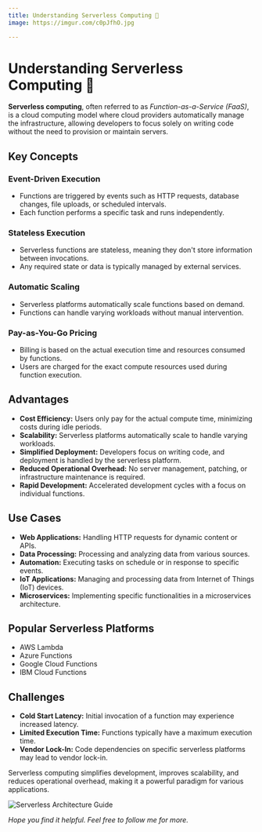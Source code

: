 ```yaml
---
title: Understanding Serverless Computing 🚆
image: https://imgur.com/c0pJfhO.jpg

---
```


# Understanding Serverless Computing 🚆

**Serverless computing**, often referred to as *Function-as-a-Service (FaaS)*, is a cloud computing model where cloud providers automatically manage the infrastructure, allowing developers to focus solely on writing code without the need to provision or maintain servers.

## Key Concepts 

### Event-Driven Execution 
- Functions are triggered by events such as HTTP requests, database changes, file uploads, or scheduled intervals.
- Each function performs a specific task and runs independently.

### Stateless Execution 
- Serverless functions are stateless, meaning they don't store information between invocations.
- Any required state or data is typically managed by external services.

### Automatic Scaling 
- Serverless platforms automatically scale functions based on demand.
- Functions can handle varying workloads without manual intervention.

### Pay-as-You-Go Pricing 
- Billing is based on the actual execution time and resources consumed by functions.
- Users are charged for the exact compute resources used during function execution.

## Advantages 

- **Cost Efficiency:** Users only pay for the actual compute time, minimizing costs during idle periods.
- **Scalability:** Serverless platforms automatically scale to handle varying workloads.
- **Simplified Deployment:** Developers focus on writing code, and deployment is handled by the serverless platform.
- **Reduced Operational Overhead:** No server management, patching, or infrastructure maintenance is required.
- **Rapid Development:** Accelerated development cycles with a focus on individual functions.

## Use Cases 

- **Web Applications:** Handling HTTP requests for dynamic content or APIs.
- **Data Processing:** Processing and analyzing data from various sources.
- **Automation:** Executing tasks on schedule or in response to specific events.
- **IoT Applications:** Managing and processing data from Internet of Things (IoT) devices.
- **Microservices:** Implementing specific functionalities in a microservices architecture.

## Popular Serverless Platforms 

- AWS Lambda
- Azure Functions
- Google Cloud Functions
- IBM Cloud Functions

## Challenges 

- **Cold Start Latency:** Initial invocation of a function may experience increased latency.
- **Limited Execution Time:** Functions typically have a maximum execution time.
- **Vendor Lock-In:** Code dependencies on specific serverless platforms may lead to vendor lock-in.

Serverless computing simplifies development, improves scalability, and reduces operational overhead, making it a powerful paradigm for various applications.

![Serverless Architecture Guide](https://i.imgur.com/hvJ3mdX.gif)

*Hope you find it helpful. Feel free to follow me for more.*

